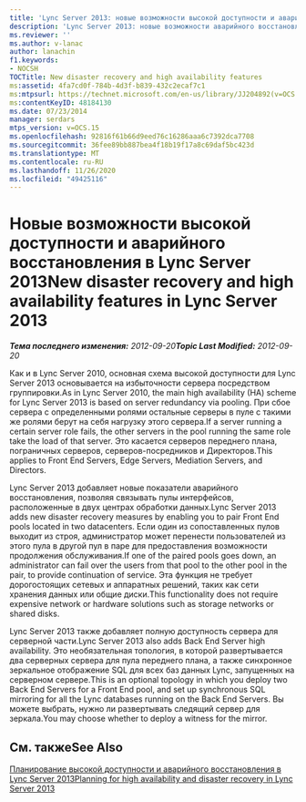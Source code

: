 ```yaml
---
title: 'Lync Server 2013: новые возможности высокой доступности и аварийного восстановления'
description: 'Lync Server 2013: новые возможности аварийного восстановления и обеспечения высокой доступности.'
ms.reviewer: ''
ms.author: v-lanac
author: lanachin
f1.keywords:
- NOCSH
TOCTitle: New disaster recovery and high availability features
ms:assetid: 4fa7cd0f-784b-4d3f-b839-432c2ecaf7c1
ms:mtpsurl: https://technet.microsoft.com/en-us/library/JJ204892(v=OCS.15)
ms:contentKeyID: 48184130
ms.date: 07/23/2014
manager: serdars
mtps_version: v=OCS.15
ms.openlocfilehash: 92816f61b66d9eed76c16286aaa6c7392dca7708
ms.sourcegitcommit: 36fee89bb887bea4f18b19f17a8c69daf5bc423d
ms.translationtype: MT
ms.contentlocale: ru-RU
ms.lasthandoff: 11/26/2020
ms.locfileid: "49425116"
---
```

# <a name="new-disaster-recovery-and-high-availability-features-in-lync-server-2013"></a><span data-ttu-id="3cbf4-103">Новые возможности высокой доступности и аварийного восстановления в Lync Server 2013</span><span class="sxs-lookup"><span data-stu-id="3cbf4-103">New disaster recovery and high availability features in Lync Server 2013</span></span>

<div data-xmlns="http://www.w3.org/1999/xhtml">

<div class="topic" data-xmlns="http://www.w3.org/1999/xhtml" data-msxsl="urn:schemas-microsoft-com:xslt" data-cs="https://msdn.microsoft.com/">

<div data-asp="https://msdn2.microsoft.com/asp">



</div>

<div id="mainSection">

<div id="mainBody"><span data-ttu-id="3cbf4-104">

<span> </span></span><span class="sxs-lookup"><span data-stu-id="3cbf4-104">

<span> </span></span></span>

<span data-ttu-id="3cbf4-105">_**Тема последнего изменения:** 2012-09-20_</span><span class="sxs-lookup"><span data-stu-id="3cbf4-105">_**Topic Last Modified:** 2012-09-20_</span></span>

<span data-ttu-id="3cbf4-106">Как и в Lync Server 2010, основная схема высокой доступности для Lync Server 2013 основывается на избыточности сервера посредством группировки.</span><span class="sxs-lookup"><span data-stu-id="3cbf4-106">As in Lync Server 2010, the main high availability (HA) scheme for Lync Server 2013 is based on server redundancy via pooling.</span></span> <span data-ttu-id="3cbf4-107">При сбое сервера с определенными ролями остальные серверы в пуле с такими же ролями берут на себя нагрузку этого сервера.</span><span class="sxs-lookup"><span data-stu-id="3cbf4-107">If a server running a certain server role fails, the other servers in the pool running the same role take the load of that server.</span></span> <span data-ttu-id="3cbf4-108">Это касается серверов переднего плана, пограничных серверов, серверов-посредников и Директоров.</span><span class="sxs-lookup"><span data-stu-id="3cbf4-108">This applies to Front End Servers, Edge Servers, Mediation Servers, and Directors.</span></span>

<span data-ttu-id="3cbf4-109">Lync Server 2013 добавляет новые показатели аварийного восстановления, позволяя связывать пулы интерфейсов, расположенные в двух центрах обработки данных.</span><span class="sxs-lookup"><span data-stu-id="3cbf4-109">Lync Server 2013 adds new disaster recovery measures by enabling you to pair Front End pools located in two datacenters.</span></span> <span data-ttu-id="3cbf4-110">Если один из сопоставленных пулов выходит из строя, администратор может перенести пользователей из этого пула в другой пул в паре для предоставления возможности продолжения обслуживания.</span><span class="sxs-lookup"><span data-stu-id="3cbf4-110">If one of the paired pools goes down, an administrator can fail over the users from that pool to the other pool in the pair, to provide continuation of service.</span></span> <span data-ttu-id="3cbf4-111">Эта функция не требует дорогостоящих сетевых и аппаратных решений, таких как сети хранения данных или общие диски.</span><span class="sxs-lookup"><span data-stu-id="3cbf4-111">This functionality does not require expensive network or hardware solutions such as storage networks or shared disks.</span></span>

<span data-ttu-id="3cbf4-112">Lync Server 2013 также добавляет полную доступность сервера для серверной части.</span><span class="sxs-lookup"><span data-stu-id="3cbf4-112">Lync Server 2013 also adds Back End Server high availability.</span></span> <span data-ttu-id="3cbf4-113">Это необязательная топология, в которой развертывается два серверных сервера для пула переднего плана, а также синхронное зеркальное отображение SQL для всех баз данных Lync, запущенных на серверном сервере.</span><span class="sxs-lookup"><span data-stu-id="3cbf4-113">This is an optional topology in which you deploy two Back End Servers for a Front End pool, and set up synchronous SQL mirroring for all the Lync databases running on the Back End Servers.</span></span> <span data-ttu-id="3cbf4-114">Вы можете выбрать, нужно ли развертывать следящий сервер для зеркала.</span><span class="sxs-lookup"><span data-stu-id="3cbf4-114">You may choose whether to deploy a witness for the mirror.</span></span>

<div>

## <a name="see-also"></a><span data-ttu-id="3cbf4-115">См. также</span><span class="sxs-lookup"><span data-stu-id="3cbf4-115">See Also</span></span>


[<span data-ttu-id="3cbf4-116">Планирование высокой доступности и аварийного восстановления в Lync Server 2013</span><span class="sxs-lookup"><span data-stu-id="3cbf4-116">Planning for high availability and disaster recovery in Lync Server 2013</span></span>](lync-server-2013-planning-for-high-availability-and-disaster-recovery.md)  
  

<span data-ttu-id="3cbf4-117"></div>

</div>

<span> </span>

</div>

</div>

</span><span class="sxs-lookup"><span data-stu-id="3cbf4-117"></div>

</div>

<span> </span>

</div>

</div>

</span></span></div>

